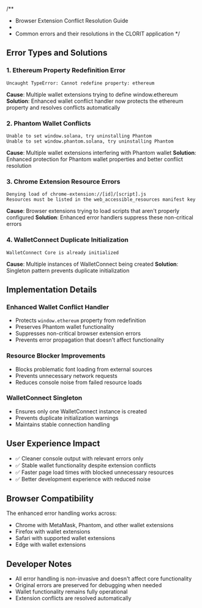/**
 * Browser Extension Conflict Resolution Guide
 * 
 * Common errors and their resolutions in the CLORIT application
 */

## Error Types and Solutions

### 1. **Ethereum Property Redefinition Error**
```
Uncaught TypeError: Cannot redefine property: ethereum
```
**Cause**: Multiple wallet extensions trying to define window.ethereum
**Solution**: Enhanced wallet conflict handler now protects the ethereum property and resolves conflicts automatically

### 2. **Phantom Wallet Conflicts**
```
Unable to set window.solana, try uninstalling Phantom
Unable to set window.phantom.solana, try uninstalling Phantom
```
**Cause**: Multiple wallet extensions interfering with Phantom wallet
**Solution**: Enhanced protection for Phantom wallet properties and better conflict resolution

### 3. **Chrome Extension Resource Errors**
```
Denying load of chrome-extension://[id]/[script].js
Resources must be listed in the web_accessible_resources manifest key
```
**Cause**: Browser extensions trying to load scripts that aren't properly configured
**Solution**: Enhanced error handlers suppress these non-critical errors

### 4. **WalletConnect Duplicate Initialization**
```
WalletConnect Core is already initialized
```
**Cause**: Multiple instances of WalletConnect being created
**Solution**: Singleton pattern prevents duplicate initialization

## Implementation Details

### Enhanced Wallet Conflict Handler
- Protects `window.ethereum` property from redefinition
- Preserves Phantom wallet functionality
- Suppresses non-critical browser extension errors
- Prevents error propagation that doesn't affect functionality

### Resource Blocker Improvements
- Blocks problematic font loading from external sources
- Prevents unnecessary network requests
- Reduces console noise from failed resource loads

### WalletConnect Singleton
- Ensures only one WalletConnect instance is created
- Prevents duplicate initialization warnings
- Maintains stable connection handling

## User Experience Impact
- ✅ Cleaner console output with relevant errors only
- ✅ Stable wallet functionality despite extension conflicts
- ✅ Faster page load times with blocked unnecessary resources
- ✅ Better development experience with reduced noise

## Browser Compatibility
The enhanced error handling works across:
- Chrome with MetaMask, Phantom, and other wallet extensions
- Firefox with wallet extensions
- Safari with supported wallet extensions
- Edge with wallet extensions

## Developer Notes
- All error handling is non-invasive and doesn't affect core functionality
- Original errors are preserved for debugging when needed
- Wallet functionality remains fully operational
- Extension conflicts are resolved automatically

